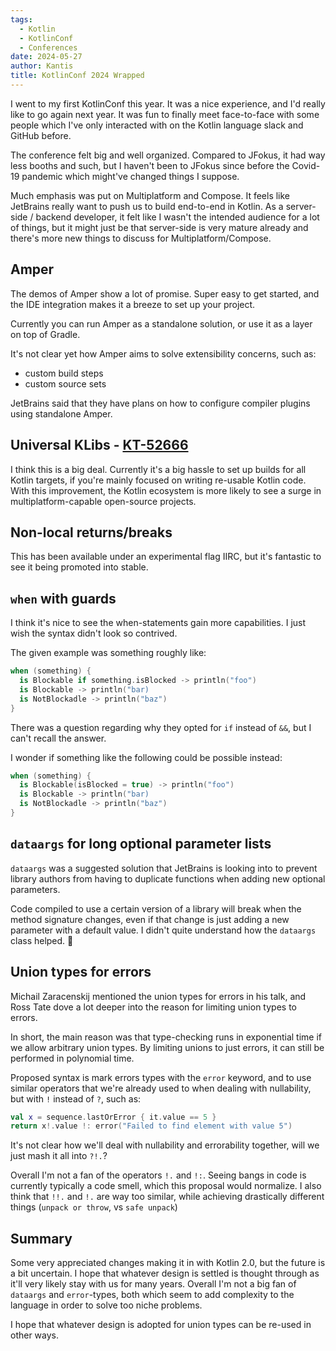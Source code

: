 ```yaml
---
tags:
  - Kotlin
  - KotlinConf
  - Conferences
date: 2024-05-27
author: Kantis
title: KotlinConf 2024 Wrapped
---
```

I went to my first KotlinConf this year. It was a nice experience, and I'd really like to go again next year. It was fun to finally meet face-to-face with some people which I've only interacted with on the Kotlin language slack and GitHub before.

The conference felt big and well organized. Compared to JFokus, it had way less booths and such, but I haven't been to JFokus since before the Covid-19 pandemic which might've changed things I suppose.

Much emphasis was put on Multiplatform and Compose. It feels like JetBrains really want to push us to build end-to-end in Kotlin. As a server-side / backend developer, it felt like I wasn't the intended audience for a lot of things, but it might just be that server-side is very mature already and there's more new things to discuss for Multiplatform/Compose. 
## Amper
The demos of Amper show a lot of promise. Super easy to get started, and the IDE integration makes it a breeze to set up your project. 

Currently you can run Amper as a standalone solution, or use it as a layer on top of Gradle. 

It's not clear yet how Amper aims to solve extensibility concerns, such as:
* custom build steps
* custom source sets

JetBrains said that they have plans on how to configure compiler plugins using standalone Amper.

## Universal KLibs - [KT-52666](https://youtrack.jetbrains.com/issue/KT-52666/Kotlin-Multiplatform-libraries-without-platform-specific-code-a.k.a.-Pure-Kotlin-libraries-Universal-libraries)
I think this is a big deal. Currently it's a big hassle to set up builds for all Kotlin targets, if you're mainly focused on writing re-usable Kotlin code. With this improvement, the Kotlin ecosystem is more likely to see a surge in multiplatform-capable open-source projects.

## Non-local returns/breaks
This has been available under an experimental flag IIRC, but it's fantastic to see it being promoted into stable. 

## `when` with guards
I think it's nice to see the when-statements gain more capabilities. I just wish the syntax didn't look so contrived. 

The given example was something roughly like:

```kotlin
when (something) {
  is Blockable if something.isBlocked -> println("foo")
  is Blockable -> println("bar)
  is NotBlockadle -> println("baz")
}
```

There was a question regarding why they opted for `if` instead of `&&`, but I can't recall the  answer. 

I wonder if something like the following could be possible instead:

```kotlin
when (something) {
  is Blockable(isBlocked = true) -> println("foo")
  is Blockable -> println("bar)
  is NotBlockadle -> println("baz")
}
```


## `dataargs` for long optional parameter lists
`dataargs` was a suggested solution that JetBrains is looking into to prevent library authors from having to duplicate functions when adding new optional parameters.

Code compiled to use a certain version of a library will break when the method signature changes, even if that change is just adding a new parameter with a default value. I didn't quite understand how the `dataargs` class helped. 🤔

## Union types for errors
Michail Zaracenskij mentioned the union types for errors in his talk, and Ross Tate dove a lot deeper into the reason for limiting union types to errors. 

In short, the main reason was that type-checking runs in exponential time if we allow arbitrary union types. By limiting unions to just errors, it can still be performed in polynomial time.

Proposed syntax is mark errors types with the `error` keyword, and to use similar operators that we're already used to when dealing with nullability, but with `!` instead of `?`, such as:
```kotlin
val x = sequence.lastOrError { it.value == 5 }
return x!.value !: error("Failed to find element with value 5")
```

It's not clear how we'll deal with nullability and errorability together, will we just mash it all into `?!.`? 

Overall I'm not a fan of the operators `!.` and `!:`.  Seeing bangs in code is currently typically a code smell, which this proposal would normalize. I also think that `!!.` and `!.` are way too similar, while achieving drastically different things (`unpack or throw`, vs `safe unpack`)

## Summary
Some very appreciated changes making it in with Kotlin 2.0, but the future is a bit uncertain. I hope that whatever design is settled is thought through as it'll very likely stay with us for many years. Overall I'm not a big fan of `dataargs` and `error`-types, both which seem to add complexity to the language in order to solve too niche problems.

I hope that whatever design is adopted for union types can be re-used in other ways. 
